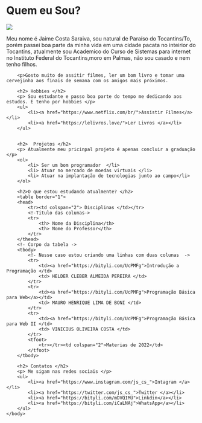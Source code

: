 <!DOCTYPE html>
<html lang="pt-br">
        <head>
            <title>Jaime Saraiva </title>
            <meta charset="utf-8">
        </head>
    <!-- Data de criação 10-08-2022 -->
    <body >
        <h1> Quem eu Sou? </h1>
        <img src="https://media-exp1.licdn.com/dms/image/C4E03AQGKH1QyFkaI0g/profile-displayphoto-shrink_200_200/0/1646326641810?e=1666224000&v=beta&t=jV1uCg9NW-w8SIFZ2YXPQtrEiBhUHxcVGirpg2huGpw">
        <p> Meu nome é Jaime Costa Saraiva, sou natural de Paraíso do Tocantins/To, porém passei boa parte da minha vida em uma cidade pacata no inteirior do Tocantins, atualmente sou Academico do Curso de Sistemas para internet no Instituto Federal do Tocantins,moro em Palmas, não sou casado e nem tenho filhos.</p>

        <p>Gosto muito de assitir filmes, ler um bom livro e tomar uma cervejinha aos finais de semana com os amigos mais próximos.
    
        <h2> Hobbies </h2>   
        <p> Sou estudante e passo boa parte do tempo me dedicando aos estudos. E tenho por hobbies </p>         
        <ul>
            <li><a href="https://www.netflix.com/br/">Assistir Filmes</a></li>
            <li><a href="https://lelivros.love/">Ler Livros </a></li>
        </ul>


        <h2>  Projetos </h2>
        <p> Atualmente meu pricinpal projeto é apenas concluir a graduação </p>
        <ol> 
            <li> Ser um bom programador  </li>
            <li> Atuar no mercado de moedas virtuais </li>
            <li> Atuar na implantação de tecnologias junto ao campo</li>
        </ol>

        <h2>O que estou estudando atualmente? </h2>
        <table border="1"> 
        <head> 
            <tr><td colspan="2"> Disciplinas </td></tr>
            <!-Titulo das colunas->
            <tr>
                <th> Nome da Disciplina</th>
                <th> Nome do Professor</th>
            </tr>
        </thead> 
        <!- Corpo da tabela ->
        <tbody> 
            <!- Nesse caso estou criando uma linhas com duas colunas  ->
            <tr> 
                <td><a href="https://bityli.com/UcPMFg">Introdução a Programação </td> 
                <td> HELDER CLEBER ALMEIDA PEREIRA </td>      
            </tr>
            <tr> 
                <td><a href="https://bityli.com/UcPMFg">Programação Básica para Web</a></td> 
                <td> MAURO HENRIQUE LIMA DE BONI </td>  
            </tr>
            <tr> 
                <td><a href="https://bityli.com/UcPMFg">Programação Básica para Web II </td> 
                <td> VINICIUS OLIVEIRA COSTA </td>  
            </tr>
            <tfoot>
                <tr></tr><td colspan="2">Materias de 2022</td>
            </tfoot>
        </tbody>        
   </table>



        <h2> Contatos </h2>
        <p> Me sigam nas redes sociais </p>
        <ul>
            <li><a href="https://www.instagram.com/js_cs_">Intagram </a></li>
            <li><a href="https://twitter.com/js_cs_">Twitter </a></li>
            <li><a href="https://bityli.com/mDVQIMU">Linkdin</a></li>
            <li><a href="https://bityli.com/iCaLNAj">WhatsApp</a></li>
        </ul>
    </body>
 </html>
